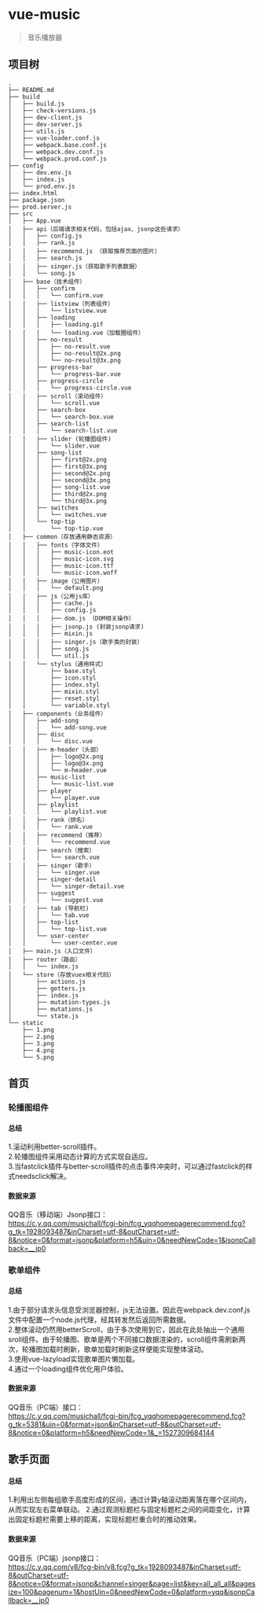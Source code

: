 # vue-music

> 音乐播放器

## 项目树
```
.
├── README.md
├── build
│   ├── build.js
│   ├── check-versions.js
│   ├── dev-client.js
│   ├── dev-server.js
│   ├── utils.js
│   ├── vue-loader.conf.js
│   ├── webpack.base.conf.js
│   ├── webpack.dev.conf.js
│   └── webpack.prod.conf.js
├── config
│   ├── dev.env.js
│   ├── index.js
│   └── prod.env.js
├── index.html
├── package.json
├── prod.server.js
├── src
│   ├── App.vue
│   ├── api（后端请求相关代码，包括ajax、jsonp这些请求）
│   │   ├── config.js
│   │   ├── rank.js
│   │   ├── recommend.js （获取推荐页面的图片）
│   │   ├── search.js
│   │   ├── singer.js（获取歌手列表数据）
│   │   └── song.js
│   ├── base（技术组件）
│   │   ├── confirm
│   │   │   └── confirm.vue
│   │   ├── listview（列表组件）
│   │   │   └── listview.vue
│   │   ├── loading
│   │   │   ├── loading.gif
│   │   │   └── loading.vue（加载圈组件）
│   │   ├── no-result
│   │   │   ├── no-result.vue
│   │   │   ├── no-result@2x.png
│   │   │   └── no-result@3x.png
│   │   ├── progress-bar
│   │   │   └── progress-bar.vue
│   │   ├── progress-circle
│   │   │   └── progress-circle.vue
│   │   ├── scroll（滚动组件）
│   │   │   └── scroll.vue
│   │   ├── search-box
│   │   │   └── search-box.vue
│   │   ├── search-list
│   │   │   └── search-list.vue
│   │   ├── slider (轮播图组件)
│   │   │   └── slider.vue
│   │   ├── song-list
│   │   │   ├── first@2x.png
│   │   │   ├── first@3x.png
│   │   │   ├── second@2x.png
│   │   │   ├── second@3x.png
│   │   │   ├── song-list.vue
│   │   │   ├── third@2x.png
│   │   │   └── third@3x.png
│   │   ├── switches
│   │   │   └── switches.vue
│   │   └── top-tip
│   │       └── top-tip.vue
│   ├── common（存放通用静态资源）
│   │   ├── fonts（字体文件）
│   │   │   ├── music-icon.eot
│   │   │   ├── music-icon.svg
│   │   │   ├── music-icon.ttf
│   │   │   └── music-icon.woff
│   │   ├── image（公用图片）
│   │   │   └── default.png
│   │   ├── js（公用js库）
│   │   │   ├── cache.js
│   │   │   ├── config.js
│   │   │   ├── dom.js （DOM相关操作）
│   │   │   ├── jsonp.js (封装jsonp请求)
│   │   │   ├── mixin.js
│   │   │   ├── singer.js（歌手类的封装）
│   │   │   ├── song.js
│   │   │   └── util.js
│   │   └── stylus（通用样式）
│   │       ├── base.styl
│   │       ├── icon.styl
│   │       ├── index.styl
│   │       ├── mixin.styl
│   │       ├── reset.styl
│   │       └── variable.styl
│   ├── components（业务组件）
│   │   ├── add-song
│   │   │   └── add-song.vue
│   │   ├── disc
│   │   │   └── disc.vue
│   │   ├── m-header（头部）
│   │   │   ├── logo@2x.png
│   │   │   ├── logo@3x.png
│   │   │   └── m-header.vue
│   │   ├── music-list
│   │   │   └── music-list.vue
│   │   ├── player
│   │   │   └── player.vue
│   │   ├── playlist
│   │   │   └── playlist.vue
│   │   ├── rank（排名）
│   │   │   └── rank.vue
│   │   ├── recommend（推荐）
│   │   │   └── recommend.vue
│   │   ├── search（搜索）
│   │   │   └── search.vue
│   │   ├── singer（歌手）
│   │   │   └── singer.vue
│   │   ├── singer-detail
│   │   │   └── singer-detail.vue
│   │   ├── suggest
│   │   │   └── suggest.vue
│   │   ├── tab (导航栏)
│   │   │   └── tab.vue
│   │   ├── top-list
│   │   │   └── top-list.vue
│   │   └── user-center
│   │       └── user-center.vue
│   ├── main.js（入口文件）
│   ├── router（路由）
│   │   └── index.js
│   └── store（存放vuex相关代码）
│       ├── actions.js
│       ├── getters.js
│       ├── index.js
│       ├── mutation-types.js
│       ├── mutations.js
│       └── state.js
└── static
    ├── 1.png
    ├── 2.png
    ├── 3.png
    ├── 4.png
    └── 5.png

```

## 首页
### 轮播图组件
#### 总结
1.滚动利用better-scroll插件。</br>
2.轮播图组件采用动态计算的方式实现自适应。</br>
3.当fastclick插件与better-scroll插件的点击事件冲突时，可以通过fastclick的样式needsclick解决。</br>
#### 数据来源
QQ音乐（移动端）Jsonp接口：</br>
https://c.y.qq.com/musichall/fcgi-bin/fcg_yqqhomepagerecommend.fcg?g_tk=1928093487&inCharset=utf-8&outCharset=utf-8&notice=0&format=jsonp&platform=h5&uin=0&needNewCode=1&jsonpCallback=__jp0

### 歌单组件
#### 总结
1.由于部分请求头信息受浏览器控制，js无法设置。因此在webpack.dev.conf.js文件中配置一个node.js代理，经其转发然后返回所需数据。</br>
2.整体滚动仍然用betterScroll，由于多次使用到它，因此在此处抽出一个通用sroll组件。由于轮播图、歌单是两个不同接口数据渲染的，scroll组件需刷新两次，轮播图加载时刷新，歌单加载时刷新这样便能实现整体滚动。</br>
3.使用vue-lazyload实现歌单图片懒加载。</br>
4.通过一个loading组件优化用户体验。</br>
#### 数据来源
QQ音乐（PC端）接口：</br>
https://c.y.qq.com/musichall/fcgi-bin/fcg_yqqhomepagerecommend.fcg?g_tk=5381&uin=0&format=json&inCharset=utf-8&outCharset=utf-8&notice=0&platform=h5&needNewCode=1&_=1527309684144

## 歌手页面
#### 总结
1.利用出左侧每组歌手高度形成的区间，通过计算y轴滚动距离落在哪个区间内，从而实现左右菜单联动。
2.通过观测标题栏与固定标题栏之间的间距变化，计算出固定标题栏需要上移的距离，实现标题栏重合时的推动效果。
#### 数据来源
QQ音乐（PC端）jsonp接口：</br>
https://c.y.qq.com/v8/fcg-bin/v8.fcg?g_tk=1928093487&inCharset=utf-8&outCharset=utf-8&notice=0&format=jsonp&channel=singer&page=list&key=all_all_all&pagesize=100&pagenum=1&hostUin=0&needNewCode=0&platform=yqq&jsonpCallback=__jp0

